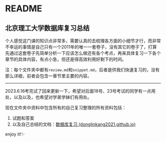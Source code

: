 # README

## 北京理工大学数据库复习总结

个人感觉这门课的知识点非常多，需要认真的去梳理各方面的小细节才行，而非常不幸运的事情是自己只有一个2011年的唯一一套卷子，没有其它的卷子了，打算先通过这套卷子先简单分析一下应该怎么做还有各个考点，再来具体复习一下各个章节的具体内容，有点小急，但还是得高效利用好剩下的时间。

注：每个文件夹中都有`review.md`和`snippet.md`，后者是供我们快速复习的，没有那么详细，前者会包含一章节里主要的内容。

----

2023.6.16考完试了回来更新一下，希望对后面18号、23号考试的同学有一点用处，以及以及，也希望对学弟学妹们有用处。

现在文件夹中资料中包含所有的自己复习整理的所有资料包括：

1. 试题和答案
2. 以及自己总结的文档：[数据库复习 (donglinkang2021.github.io)](https://donglinkang2021.github.io/DatabaseReview/)

enjoy it!✨